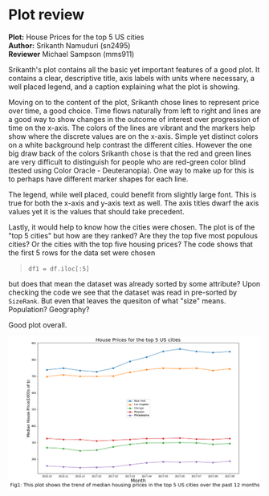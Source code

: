 # Plot review

__Plot:__ House Prices for the top 5 US cities  
__Author:__ Srikanth Namuduri (sn2495)  
__Reviewer__ Michael Sampson (mms911)


Srikanth's plot contains all the basic yet important features of a good plot.
It contains a clear, descriptive title, axis labels with units where necessary, a well placed legend,
and a caption explaining what the plot is showing.

Moving on to the content of the plot, Srikanth chose lines to represent price over time, a good choice.
Time flows naturally from left to right and lines are a good way to show changes in the outcome of interest
over progression of time on the x-axis. The colors of the lines are vibrant and the markers help show where
the discrete values are on the x-axis. Simple yet distinct colors on a white background help contrast the different cities.
However the one big draw back of the colors Srikanth chose is that the red and green lines are very difficult to distinguish
for people who are red-green color blind (tested using Color Oracle - Deuteranopia). One way to make up for this is to perhaps
have different marker shapes for each line.

The legend, while well placed, could benefit from slightly large font. This is true for both 
the x-axis and y-axis text as well. The axis titles dwarf the axis values yet it is the values that should
take precedent.

Lastly, it would help to know how the cities were chosen. The plot is of the "top 5 cities" but how are they ranked? Are they the top five most populous cities? Or the cities with the top five housing prices? The code shows that the first 5 rows for the data set were chosen

> `df1 = df.iloc[:5]`

but does that mean the dataset was already sorted by some attribute? Upon checking the code we see that the dataset was read in pre-sorted by `SizeRank`. But even that leaves the quesiton of what "size" means. Population? Geography?

Good plot overall.

![Housing Prices - Top 5 Cities - Last 12 Months](images/HW8.png)



